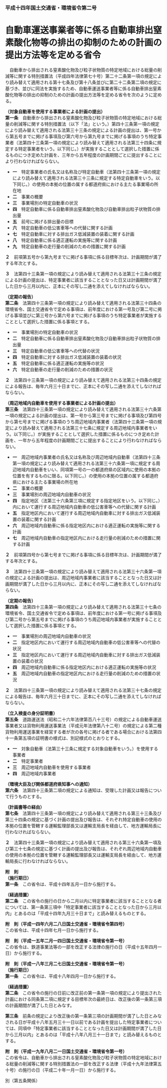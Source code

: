 ### 平成十四年国土交通省・環境省令第二号  
# 自動車運送事業者等に係る自動車排出窒素酸化物等の排出の抑制のための計画の提出方法等を定める省令  
　自動車から排出される窒素酸化物及び粒子状物質の特定地域における総量の削減等に関する特別措置法（平成四年法律第七十号）第二十二条第一項の規定により読み替えて適用される第十七条及び第十八条並びに第二十二条第二項の規定に基づき、並びに同法を実施するため、自動車運送事業者等に係る自動車排出窒素酸化物等の排出の抑制のための計画の提出方法等を定める省令を次のように定める。  
  
**（対象自動車を使用する事業者による計画の提出）**  
**第一条**　自動車から排出される窒素酸化物及び粒子状物質の特定地域における総量の削減等に関する特別措置法（以下「法」という。）第四十三条第一項の規定により読み替えて適用される法第三十三条の規定による計画の提出は、第一号から第五号までに掲げる事項及び第六号から第九号までに掲げる事項のうち特定事業者（法第四十三条第一項の規定により読み替えて適用される法第三十四条に規定する特定事業者をいう。以下同じ。）が実施することとして選択した措置に係るものにつき定めた計画を、三年から五年程度の計画期間ごとに提出することにより行わなければならない。  
* **一**　特定事業者の氏名又は名称及び特定自動車（法第四十三条第一項の規定により読み替えて適用される法第三十三条に規定する特定自動車をいう。以下同じ。）の使用の本拠の位置の属する都道府県における主たる事業場の所在地  
* **二**　事業の概要  
* **三**　事業場別の特定自動車の状況  
* **四**　特定自動車に係る自動車排出窒素酸化物及び自動車排出粒子状物質の排出量  
* **五**　前号に掲げる排出量の目標  
* **六**　特定自動車の低公害車等への代替に関する計画  
* **七**　特定自動車に対する排出ガス低減装置の装着に関する計画  
* **八**　特定自動車に係る適正運転の実施等に関する計画  
* **九**　特定自動車の走行量の削減のための措置に関する計画  
  
**２**　前項第五号から第九号までに掲げる事項に係る目標年次は、計画期間が満了する年次とする。  
  
**３**　法第四十三条第一項の規定により読み替えて適用される法第三十三条の規定による計画の提出は、特定事業者に該当することとなった日又は計画期間が満了した日から三月以内に、正本にその写し二通を添えてしなければならない。  
  
**（定期の報告）**  
**第二条**　法第四十三条第一項の規定により読み替えて適用される法第三十四条の環境省令、国土交通省令で定める事項は、前年度における第一号及び第二号に掲げる事項並びに第三号から第六号までに掲げる事項のうち特定事業者が実施することとして選択した措置に係る事項とする。  
* **一**　事業場別の特定自動車の状況  
* **二**　特定自動車に係る自動車排出窒素酸化物及び自動車排出粒子状物質の排出量  
* **三**　特定自動車の低公害車等への代替の状況  
* **四**　特定自動車に対する排出ガス低減装置の装着の状況  
* **五**　特定自動車に係る適正運転の実施等の状況  
* **六**　特定自動車の走行量の削減のための措置の状況  
  
**２**　法第四十三条第一項の規定により読み替えて適用される法第三十四条の規定による報告は、毎年六月三十日までに、正本にその写し二通を添えてしなければならない。  
  
**（周辺地域内自動車を使用する事業者による計画の提出）**  
**第三条**　法第四十三条第一項の規定により読み替えて適用される法第三十六条第一項の規定による計画の提出は、第一号から第三号までに掲げる事項及び第四号から第七号までに掲げる事項のうち周辺地域内事業者（法第四十三条第一項の規定により読み替えて適用される法第三十七条に規定する周辺地域内事業者をいう。以下同じ。）が実施することとして選択した措置に係るものにつき定めた計画を、一年から五年程度の計画期間ごとに提出することにより行わなければならない。  
* **一**　周辺地域内事業者の氏名又は名称及び周辺地域内自動車（法第四十三条第一項の規定により読み替えて適用される法第三十六条第一項に規定する周辺地域内自動車をいい、同項第一号の一の都道府県の区域内に使用の本拠の位置を有するものに限る。以下同じ。）の使用の本拠の位置の属する都道府県における主たる事業場の所在地  
* **二**　事業の概要  
* **三**　事業場別の周辺地域内自動車の状況  
* **四**　指定地区（法第三十六条第三項に規定する指定地区をいう。以下同じ。）内において運行する周辺地域内自動車の低公害車等への代替に関する計画  
* **五**　指定地区内において運行する周辺地域内自動車に対する排出ガス低減装置の装着に関する計画  
* **六**　周辺地域内自動車に係る指定地区内における適正運転の実施等に関する計画  
* **七**　周辺地域内自動車の指定地区内における走行量の削減のための措置に関する計画  
  
**２**　前項第四号から第七号までに掲げる事項に係る目標年次は、計画期間が満了する年次とする。  
  
**３**　法第四十三条第一項の規定により読み替えて適用される法第三十六条第一項の規定による計画の提出は、周辺地域内事業者に該当することとなった日又は計画期間が満了した日から三月以内に、正本にその写し二通を添えてしなければならない。  
  
**（定期の報告）**  
**第四条**　法第四十三条第一項の規定により読み替えて適用される法第三十七条の環境省令、国土交通省令で定める事項は、前年度における第一号に掲げる事項及び第二号から第五号までに掲げる事項のうち周辺地域内事業者が実施することとして選択した措置に係る事項とする。  
* **一**　事業場別の周辺地域内自動車の状況  
* **二**　指定地区内において運行する周辺地域内自動車の低公害車等への代替の状況  
* **三**　指定地区内において運行する周辺地域内自動車に対する排出ガス低減装置の装着の状況  
* **四**　周辺地域内自動車に係る指定地区内における適正運転の実施等の状況  
* **五**　周辺地域内自動車の指定地区内における走行量の削減のための措置の状況  
  
**２**　法第四十三条第一項の規定により読み替えて適用される法第三十七条の規定による報告は、毎年六月三十日までに、正本にその写し二通を添えてしなければならない。  
  
**（立入検査の身分証明書）**  
**第五条**　道路運送法（昭和二十六年法律第百八十三号）の規定による自動車運送事業者又は貨物利用運送事業法（平成元年法律第八十二号）の規定による第二種貨物利用運送事業を経営する者が次の各号に掲げる者である場合における法第四十一条第五項の証明書の様式は、別記様式のとおりとする。  
* **一**　対象自動車（法第三十三条に規定する対象自動車をいう。）を使用する事業者  
* **二**　特定事業者  
* **三**　周辺地域内自動車を使用する事業者  
* **四**　周辺地域内事業者  
  
**（環境大臣及び関係都道府県知事への通知）**  
**第六条**　法第四十三条第二項の規定による通知は、受理した計画又は報告について行うものとする。  
  
**（計画書等の経由）**  
**第七条**　法第四十三条第一項の規定により読み替えて適用される第三十三条及び第三十四条の規定に基づく計画の提出及び報告は、それぞれ特定自動車の使用の本拠の位置を管轄する運輸監理部長又は運輸支局長を経由して、地方運輸局長に行わなければならない。  
  
**２**　法第四十三条第一項の規定により読み替えて適用される第三十六条第一項及び第三十七条の規定に基づく計画の提出及び報告は、それぞれ周辺地域内自動車の使用の本拠の位置を管轄する運輸監理部長又は運輸支局長を経由して、地方運輸局長に行わなければならない。  
  
**附　則**  
**（施行期日）**  
**第一条**　この省令は、平成十四年五月一日から施行する。  
  
**（経過措置）**  
**第二条**　この省令の施行の日から二月以内に特定事業者に該当することとなる者については、第一条第三項中「特定事業者に該当することとなった日から三月以内」とあるのは「平成十四年九月三十日まで」と読み替えるものとする。  
  
**附　則（平成一四年六月二八日国土交通省・環境省令第四号）**  
この省令は、平成十四年七月一日から施行する。  
  
**附　則（平成一五年二月一四日国土交通省・環境省令第一号）**  
この省令は、鉄道事業法等の一部を改正する法律の施行の日（平成十五年四月一日）から施行する。  
  
**附　則（平成一八年三月二七日国土交通省・環境省令第一号）**  
**（施行期日）**  
**第一条**　この省令は、平成十八年四月一日から施行する。  
  
**（経過措置）**  
**第二条**　この省令の施行の日前に改正前の第一条第一項の規定により提出された計画における同条第二項に規定する目標年次の最終日は、改正後の第一条第三項の計画期間が満了した日とみなす。  
  
**第三条**　前条の規定により改正後の第一条第三項の計画期間が満了した日とみなされる日が平成十八年五月三十一日以前である計画を提出した特定事業者については、同項中「特定事業者に該当することとなった日又は計画期間が満了した日から三月以内」とあるのは「平成十八年八月三十一日まで」と読み替えるものとする。  
  
**附　則（平成一九年八月二一日国土交通省・環境省令第一号）**  
この省令は、自動車から排出される窒素酸化物及び粒子状物質の特定地域における総量の削減等に関する特別措置法の一部を改正する法律（平成十九年法律第五十号）の施行の日（平成二十年一月一日）から施行する。  
  
別（第五条関係）  

          
        